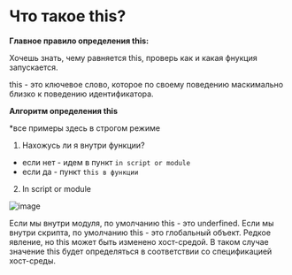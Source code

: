 # Что такое this?

**Главное правило определения this:**

Хочешь знать, чему равняется this, проверь как и какая фнукция запускается.

this - это ключевое слово, которое по своему поведению маскимально близко к поведению идентификатора.

**Алгоритм определения this**

*все примеры здесь в строгом режиме

1. Нахожусь ли я внутри функции?

- если нет - идем в пункт `in script or module`
- если да - пункт `this в функции`

2. In script or module

![image](https://github.com/AlinaLaniuk/interview/assets/101401177/a764aa51-c015-447b-80e4-c1e8413df680)

Если мы внутри модуля, по умолчанию this - это underfined.
Если мы внутри скрипта, по умолчанию this - это глобальный объект. Редкое явление, но this может быть изменено хост-средой. В таком случае значение this будет определяться в соответствии со спецификацией хост-среды.

